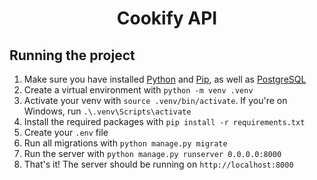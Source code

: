 <h1 align="center">Cookify API</h1>

<h2>Running the project</h2>

1. Make sure you have installed [Python](https://www.python.org) and [Pip](https://pypi.org/project/pip/), as well as [PostgreSQL](https://www.postgresql.org)
2. Create a virtual environment with `python -m venv .venv`
3. Activate your venv with `source .venv/bin/activate`. If you're on Windows, run `.\.venv\Scripts\activate`
4. Install the required packages with `pip install -r requirements.txt`
5. Create your `.env` file
6. Run all migrations with `python manage.py migrate`
7. Run the server with `python manage.py runserver 0.0.0.0:8000`
8. That's it! The server should be running on `http://localhost:8000`
